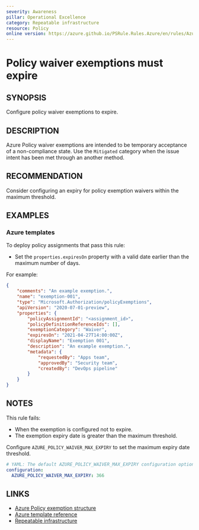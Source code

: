 ```yaml
---
severity: Awareness
pillar: Operational Excellence
category: Repeatable infrastructure
resource: Policy
online version: https://azure.github.io/PSRule.Rules.Azure/en/rules/Azure.Policy.WaiverExpiry/
---
```


# Policy waiver exemptions must expire

## SYNOPSIS

Configure policy waiver exemptions to expire.

## DESCRIPTION

Azure Policy waiver exemptions are intended to be temporary acceptance of a non-compliance state.
Use the `Mitigated` category when the issue intent has been met through an another method.

## RECOMMENDATION

Consider configuring an expiry for policy exemption waivers within the maximum threshold.

## EXAMPLES

### Azure templates

To deploy policy assignments that pass this rule:

- Set the `properties.expiresOn` property with a valid date earlier than the maximum number of days.

For example:

```json
{
    "comments": "An example exemption.",
    "name": "exemption-001",
    "type": "Microsoft.Authorization/policyExemptions",
    "apiVersion": "2020-07-01-preview",
    "properties": {
        "policyAssignmentId": "<assignment_id>",
        "policyDefinitionReferenceIds": [],
        "exemptionCategory": "Waiver",
        "expiresOn": "2021-04-27T14:00:00Z",
        "displayName": "Exemption 001",
        "description": "An example exemption.",
        "metadata": {
            "requestedBy": "Apps team",
            "approvedBy": "Security team",
            "createdBy": "DevOps pipeline"
        }
    }
}
```

## NOTES

This rule fails:

- When the exemption is configured not to expire.
- The exemption expiry date is greater than the maximum threshold.

Configure `AZURE_POLICY_WAIVER_MAX_EXPIRY` to set the maximum expiry date threshold.

```yaml
# YAML: The default AZURE_POLICY_WAIVER_MAX_EXPIRY configuration option
configuration:
  AZURE_POLICY_WAIVER_MAX_EXPIRY: 366
```

## LINKS

- [Azure Policy exemption structure](https://docs.microsoft.com/azure/governance/policy/concepts/exemption-structure)
- [Azure template reference](https://docs.microsoft.com/azure/templates/microsoft.authorization/policyexemptions)
- [Repeatable infrastructure](https://learn.microsoft.com/azure/architecture/framework/devops/automation-infrastructure)
